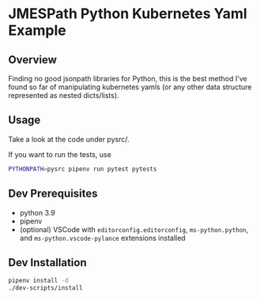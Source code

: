 # JMESPath Python Kubernetes Yaml Example

## Overview
Finding no good jsonpath libraries for Python, this is the best method I've found so far of manipulating kubernetes yamls (or any other data structure represented as nested dicts/lists).

<insert link to blog post here>

## Usage
Take a look at the code under pysrc/.

If you want to run the tests, use
```bash
PYTHONPATH=pysrc pipenv run pytest pytests
```

## Dev Prerequisites
- python 3.9
- pipenv
- (optional) VSCode with `editorconfig.editorconfig`, `ms-python.python`, and `ms-python.vscode-pylance` extensions installed

## Dev Installation

```bash
pipenv install -d
./dev-scripts/install
```

